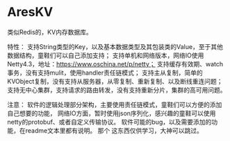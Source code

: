 # AresKV

类似Redis的，KV内存数据库。

特性：
 支持String类型的Key，以及基本数据类型及其包装类的Value，至于其他数据结构，童鞋们可以自己添加支持；
 支持单机和网络版本，网络IO使用Netty4.3，地址：https://www.oschina.net/p/netty；
 支持缓存有效期、watch事务，没有支持mulit，使用handler责任链模式；
 支持主从复制，简单的KVObject复制，没有支持从服务器，从零复制、重新复制、以及断线重连问题；
 支持无中心集群，支持请求的路由转发，没有支持重新分片，集群的高可用问题。

注意：
 软件的逻辑处理部分架构，主要使用责任链模式，童鞋们可以方便的添加自己想要的功能，
网络IO方面，暂时使用json序列化，感兴趣的童鞋可以使用netty的protobuf、或者自定义传输协议。
软件可能的bug，以及需要添加的功能，在readme文本里都有说明。
那个 这东西仅供学习，大神可以跳过。

